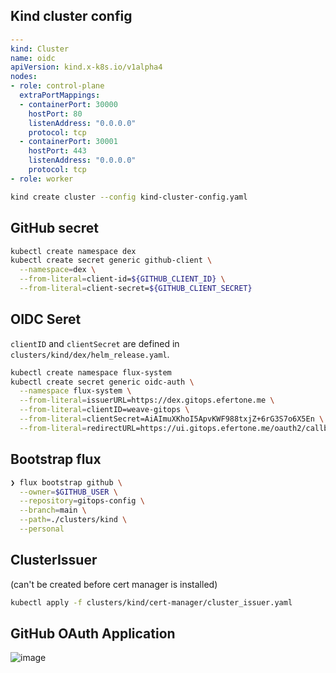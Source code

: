 ## Kind cluster config

```yaml
---
kind: Cluster
name: oidc
apiVersion: kind.x-k8s.io/v1alpha4
nodes:
- role: control-plane
  extraPortMappings:
  - containerPort: 30000
    hostPort: 80
    listenAddress: "0.0.0.0"
    protocol: tcp
  - containerPort: 30001
    hostPort: 443
    listenAddress: "0.0.0.0"
    protocol: tcp
- role: worker
```

```bash
kind create cluster --config kind-cluster-config.yaml
```

## GitHub secret

```bash
kubectl create namespace dex
kubectl create secret generic github-client \
  --namespace=dex \
  --from-literal=client-id=${GITHUB_CLIENT_ID} \
  --from-literal=client-secret=${GITHUB_CLIENT_SECRET}
```

## OIDC Seret

`clientID` and `clientSecret` are defined in
`clusters/kind/dex/helm_release.yaml`.

```bash
kubectl create namespace flux-system
kubectl create secret generic oidc-auth \
  --namespace flux-system \
  --from-literal=issuerURL=https://dex.gitops.efertone.me \
  --from-literal=clientID=weave-gitops \
  --from-literal=clientSecret=AiAImuXKhoI5ApvKWF988txjZ+6rG3S7o6X5En \
  --from-literal=redirectURL=https://ui.gitops.efertone.me/oauth2/callback
```

## Bootstrap flux

```bash
❯ flux bootstrap github \
  --owner=$GITHUB_USER \
  --repository=gitops-config \
  --branch=main \
  --path=./clusters/kind \
  --personal
```

## ClusterIssuer

(can't be created before cert manager is installed)

```bash
kubectl apply -f clusters/kind/cert-manager/cluster_issuer.yaml
```

## GitHub OAuth Application

![image](https://user-images.githubusercontent.com/183191/165118739-4eae08d6-cf4b-4f76-bd78-8475f741127e.png)

